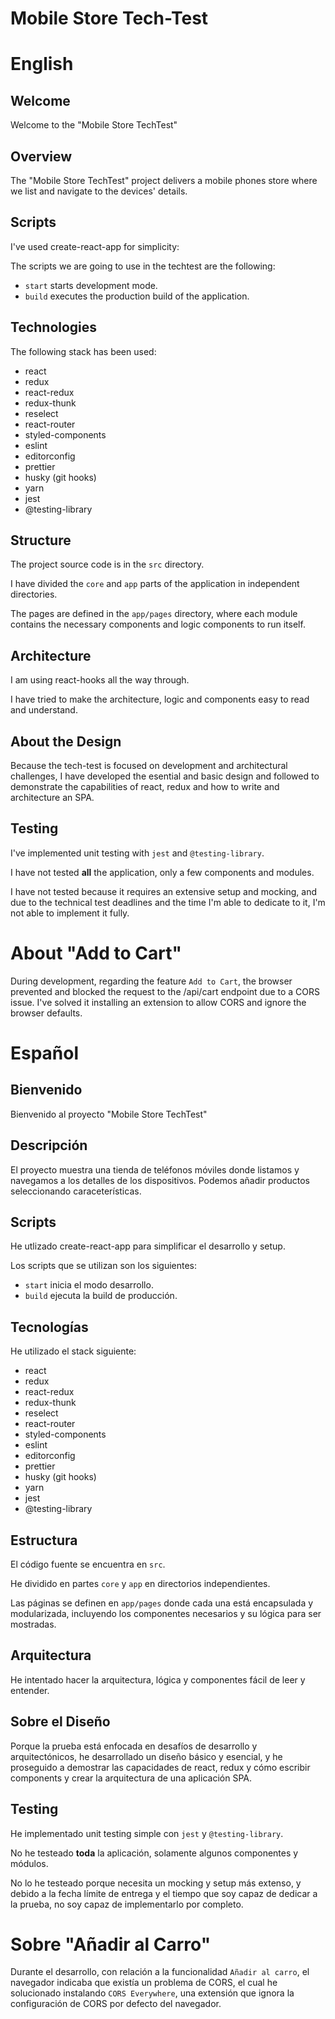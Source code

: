# Mobile Store Tech-Test

# English

## Welcome

Welcome to the "Mobile Store TechTest"

## Overview

The "Mobile Store TechTest" project delivers a mobile phones store where we list and navigate to the devices' details.

## Scripts

I've used create-react-app for simplicity:

The scripts we are going to use in the techtest are the following:

- `start` starts development mode.
- `build` executes the production build of the application.

## Technologies

The following stack has been used:

- react
- redux
- react-redux
- redux-thunk
- reselect
- react-router
- styled-components
- eslint
- editorconfig
- prettier
- husky (git hooks)
- yarn
- jest
- @testing-library

## Structure

The project source code is in the `src` directory.

I have divided the `core` and `app` parts of the application in independent directories.

The pages are defined in the `app/pages` directory, where each module contains the necessary components and logic components to run itself.

## Architecture

I am using react-hooks all the way through.

I have tried to make the architecture, logic and components easy to read and understand.

## About the Design

Because the tech-test is focused on development and architectural challenges, I have developed the esential and basic design and followed to demonstrate the capabilities of react, redux and how to write and architecture an SPA.

## Testing

I've implemented unit testing with `jest` and `@testing-library`.

I have not tested **all** the application, only a few components and modules.

I have not tested because it requires an extensive setup and mocking, and due to the technical test deadlines and the time I'm able to dedicate to it, I'm not able to implement it fully.

# About "Add to Cart"

During development, regarding the feature `Add to Cart`, the browser prevented and blocked the request to the /api/cart endpoint due to a CORS issue. I've solved it installing an extension to allow CORS and ignore the browser defaults.

# Español

## Bienvenido

Bienvenido al proyecto "Mobile Store TechTest"

## Descripción

El proyecto muestra una tienda de teléfonos móviles donde listamos y navegamos a los detalles de los dispositivos. Podemos añadir productos seleccionando caraceterísticas.

## Scripts

He utlizado create-react-app para simplificar el desarrollo y setup.

Los scripts que se utilizan son los siguientes:

- `start` inicia el modo desarrollo.
- `build` ejecuta la build de producción.

## Tecnologías

He utilizado el stack siguiente:

- react
- redux
- react-redux
- redux-thunk
- reselect
- react-router
- styled-components
- eslint
- editorconfig
- prettier
- husky (git hooks)
- yarn
- jest
- @testing-library

## Estructura

El código fuente se encuentra en `src`.

He dividido en partes `core` y `app` en directorios independientes.

Las páginas se definen en `app/pages` donde cada una está encapsulada y modularizada, incluyendo los componentes necesarios y su lógica para ser mostradas.

## Arquitectura

He intentado hacer la arquitectura, lógica y componentes fácil de leer y entender.

## Sobre el Diseño

Porque la prueba está enfocada en desafíos de desarrollo y arquitectónicos, he desarrollado un diseño básico y esencial, y he proseguido a demostrar las capacidades de react, redux y cómo escribir components y crear la arquitectura de una aplicación SPA.

## Testing

He implementado unit testing simple con `jest` y `@testing-library`.

No he testeado **toda** la aplicación, solamente algunos componentes y módulos.

No lo he testeado porque necesita un mocking y setup más extenso, y debido a la fecha límite de entrega y el tiempo que soy capaz de dedicar a la prueba, no soy capaz de implementarlo por completo.

# Sobre "Añadir al Carro"

Durante el desarrollo, con relación a la funcionalidad `Añadir al carro`, el navegador indicaba que existía un problema de CORS, el cual he solucionado instalando `CORS Everywhere`, una extensión que ignora la configuración de CORS por defecto del navegador.
